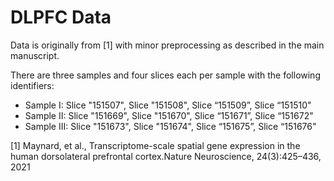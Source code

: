 # DLPFC Data
Data is originally from [1] with minor preprocessing as described in the main
manuscript.

There are three samples and four slices each per sample with the following
identifiers:
* Sample I:   Slice "151507", Slice "151508", Slice “151509”, Slice “151510"    
* Sample II:  Slice "151669", Slice "151670", Slice “151671”, Slice “151672"
* Sample III: Slice "151673", Slice "151674", Slice “151675”, Slice “151676"



[1] Maynard, et al., Transcriptome-scale spatial gene expression in the human dorsolateral prefrontal cortex.Nature Neuroscience, 24(3):425–436, 2021
